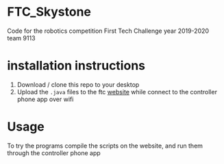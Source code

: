# FTC_Skystone
Code for the robotics competition First Tech Challenge year 2019-2020 team 9113

# installation instructions
1. Download / clone this repo to your desktop
2. Upload the `.java` files to the ftc [website](http://192.168.49.1:8080/) while connect to the controller phone app over wifi

# Usage
To try the programs compile the scripts on the website, and run them through the controller phone app


